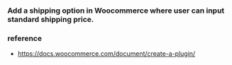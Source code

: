 ### Add a shipping option in Woocommerce where user can input standard shipping price.

### reference
- https://docs.woocommerce.com/document/create-a-plugin/
